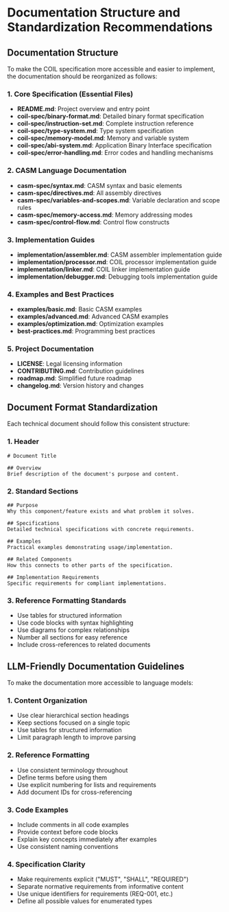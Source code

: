 # Documentation Structure and Standardization Recommendations

## Documentation Structure

To make the COIL specification more accessible and easier to implement, the documentation should be reorganized as follows:

### 1. Core Specification (Essential Files)
- **README.md**: Project overview and entry point
- **coil-spec/binary-format.md**: Detailed binary format specification
- **coil-spec/instruction-set.md**: Complete instruction reference
- **coil-spec/type-system.md**: Type system specification
- **coil-spec/memory-model.md**: Memory and variable system
- **coil-spec/abi-system.md**: Application Binary Interface specification
- **coil-spec/error-handling.md**: Error codes and handling mechanisms

### 2. CASM Language Documentation
- **casm-spec/syntax.md**: CASM syntax and basic elements
- **casm-spec/directives.md**: All assembly directives
- **casm-spec/variables-and-scopes.md**: Variable declaration and scope rules
- **casm-spec/memory-access.md**: Memory addressing modes
- **casm-spec/control-flow.md**: Control flow constructs

### 3. Implementation Guides
- **implementation/assembler.md**: CASM assembler implementation guide
- **implementation/processor.md**: COIL processor implementation guide
- **implementation/linker.md**: COIL linker implementation guide
- **implementation/debugger.md**: Debugging tools implementation guide

### 4. Examples and Best Practices
- **examples/basic.md**: Basic CASM examples
- **examples/advanced.md**: Advanced CASM examples
- **examples/optimization.md**: Optimization examples
- **best-practices.md**: Programming best practices

### 5. Project Documentation
- **LICENSE**: Legal licensing information
- **CONTRIBUTING.md**: Contribution guidelines
- **roadmap.md**: Simplified future roadmap
- **changelog.md**: Version history and changes

## Document Format Standardization

Each technical document should follow this consistent structure:

### 1. Header
```
# Document Title

## Overview
Brief description of the document's purpose and content.
```

### 2. Standard Sections
```
## Purpose
Why this component/feature exists and what problem it solves.

## Specifications
Detailed technical specifications with concrete requirements.

## Examples
Practical examples demonstrating usage/implementation.

## Related Components
How this connects to other parts of the specification.

## Implementation Requirements
Specific requirements for compliant implementations.
```

### 3. Reference Formatting Standards
- Use tables for structured information
- Use code blocks with syntax highlighting
- Use diagrams for complex relationships
- Number all sections for easy reference
- Include cross-references to related documents

## LLM-Friendly Documentation Guidelines

To make the documentation more accessible to language models:

### 1. Content Organization
- Use clear hierarchical section headings
- Keep sections focused on a single topic
- Use tables for structured information
- Limit paragraph length to improve parsing

### 2. Reference Formatting
- Use consistent terminology throughout
- Define terms before using them
- Use explicit numbering for lists and requirements
- Add document IDs for cross-referencing

### 3. Code Examples
- Include comments in all code examples
- Provide context before code blocks
- Explain key concepts immediately after examples
- Use consistent naming conventions

### 4. Specification Clarity
- Make requirements explicit ("MUST", "SHALL", "REQUIRED")
- Separate normative requirements from informative content
- Use unique identifiers for requirements (REQ-001, etc.)
- Define all possible values for enumerated types